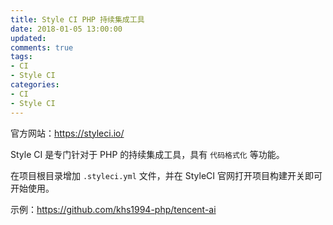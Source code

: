```yaml
---
title: Style CI PHP 持续集成工具
date: 2018-01-05 13:00:00
updated:
comments: true
tags:
- CI
- Style CI
categories:
- CI
- Style CI
---
```


官方网站：https://styleci.io/

Style CI 是专门针对于 PHP 的持续集成工具，具有 `代码格式化` 等功能。

<!--more-->

在项目根目录增加 `.styleci.yml` 文件，并在 StyleCI 官网打开项目构建开关即可开始使用。

示例：https://github.com/khs1994-php/tencent-ai
